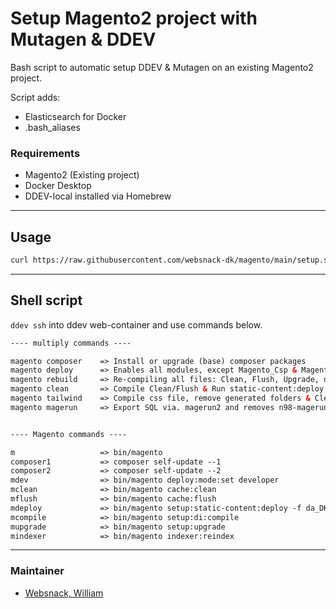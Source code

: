 # Setup Magento2 project with Mutagen &amp; DDEV

Bash script to automatic setup DDEV & Mutagen on an existing Magento2 project.

Script adds:
- Elasticsearch for Docker
- .bash_aliases

### Requirements 
- Magento2 (Existing project)
- Docker Desktop
- DDEV-local installed via Homebrew

---

## Usage

```bash 
curl https://raw.githubusercontent.com/websnack-dk/magento/main/setup.sh | bash
```

--- 

## Shell script

`ddev ssh` into ddev web-container and use commands below. 

```html
---- multiply commands ---- 

magento composer    => Install or upgrade (base) composer packages  
magento deploy      => Enables all modules, except Magento_Csp & Magento_TwoFactorAuth & Runs base setup 
magento rebuild     => Re-compiling all files: Clean, Flush, Upgrade, di:compile & static-content:deploy da_DK  
magento clean       => Compile Clean/Flush & Run static-content:deploy da_DK 
magento tailwind    => Compile css file, remove generated folders & Clean/flush 
magento magerun     => Export SQL via. magerun2 and removes n98-magerun2.phar


---- Magento commands ----

m                   => bin/magento
composer1           => composer self-update --1
composer2           => composer self-update --2
mdev                => bin/magento deploy:mode:set developer
mclean              => bin/magento cache:clean
mflush              => bin/magento cache:flush
mdeploy             => bin/magento setup:static-content:deploy -f da_DK
mcompile            => bin/magento setup:di:compile
mupgrade            => bin/magento setup:upgrade
mindexer            => bin/magento indexer:reindex
```

--- 

### Maintainer

- [Websnack, William](https://websnack.dk)